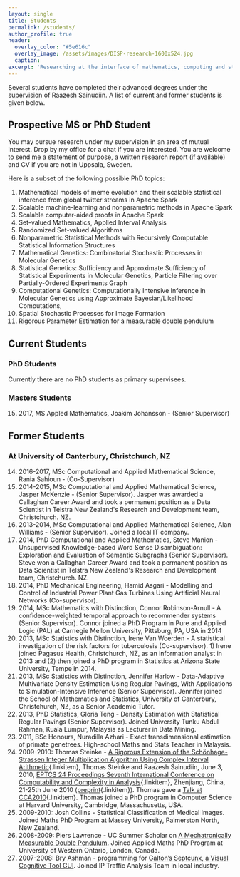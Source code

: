 ```yaml
---
layout: single
title: Students
permalink: /students/
author_profile: true
header:
  overlay_color: "#5e616c"
  overlay_image: /assets/images/DISP-research-1600x524.jpg
  caption: 
excerpt: 'Researching at the interface of mathematics, computing and statistics.<br /><br /><br />'
---
```


Several students have completed their advanced degrees under the supervision of Raazesh Sainudiin. 
A list of current and former students is given below.


Prospective MS or PhD Student
------------------------------

You may pursue research under my supervision in an area of mutual
interest. Drop by my office for a chat if you are interested. You are
welcome to send me a statement of purpose, a written research report (if
available) and CV if you are not in Uppsala, Sweden.

Here is a subset of the following possible PhD topics:

1. Mathematical models of meme evolution and their scalable statistical
    inference from global twitter streams in Apache Spark
2. Scalable machine-learning and nonparametric methods in Apache Spark
3. Scalable computer-aided proofs in Apache Spark
4. Set-valued Mathematics, Applied Interval Analysis
5. Randomized Set-valued Algorithms
6. Nonparametric Statistical Methods with Recursively Computable
   Statistical Information Structures
7. Mathematical Genetics: Combinatorial Stochastic Processes in
    Molecular Genetics
8. Statistical Genetics: Sufficiency and Approximate Sufficiency of
   Statistical Experiments in Molecular Genetics, Particle Filtering
   over Partially-Ordered Experiments Graph
9. Computational Genetics: Computationally Intensive Inference in
   Molecular Genetics using Approximate Bayesian/Likelihood
   Computations,
10. Spatial Stochastic Processes for Image Formation
11. Rigorous Parameter Estimation for a measurable double pendulum


Current Students
----------------

### PhD Students

Currently there are no PhD students as primary supervisees.

### Masters Students

15. 2017, MS Appled Mathematics, Joakim Johansson - (Senior Supervisor)


Former Students 
---------------

### At University of Canterbury, Christchurch, NZ

14.  2016-2017, MSc Computational and Applied Mathematical Science, Rania
    Sahioun - (Co-Supervisor)
13.  2014-2015, MSc Computational and Applied Mathematical Science,
    Jasper McKenzie - (Senior Supervisor). Jasper was awarded a
    Callaghan Career Award and took a permanent position as a Data
    Scientist in Telstra New Zealand's Research and Development
    team, Christchurch. NZ.
12.  2013-2014, MSc Computational and Applied Mathematical Science, Alan
    Williams - (Senior Supervisor). Joined a local IT company.
11.  2014, PhD Computational and Applied Mathematics, Steve Manion - 
    Unsupervised Knowledge-based Word
    Sense Disambiguation: Exploration and Evaluation of Semantic
    Subgraphs (Senior Supervisor). Steve won a Callaghan Career Award
    and took a permanent position as Data Scientist in Telstra New Zealand's
    Research and Development team, Christchurch. NZ.
10.  2014, PhD Mechanical Engineering, Hamid Asgari - Modelling and
    Control of Industrial Power Plant Gas Turbines Using Artificial
    Neural Networks (Co-supervisor).
09.  2014, MSc Mathematics with Distinction, Connor Robinson-Arnull - A
    confidence-weighted temporal approach to recommender systems
    (Senior Supervisor). Connor joined a PhD Program in Pure and Applied
    Logic (PAL) at Carnegie Mellon University, Pittsburg, PA, USA in
    2014
08.  2013, MSc Statistics with Distinction, Irene Van Woerden - A
    statistical investigation of the risk factors for
    tuberculosis (Co-supervisor). 1) Irene joined Pagasus Health,
    Christchurch, NZ, as an information analyst in 2013 and (2) then
    joined a PhD program in Statistics at Arizona State University,
    Tempe in 2014.
07.  2013, MSc Statistics with Distinction, Jennifer Harlow -
    Data-Adaptive Multivariate Density Estimation Using Regular Pavings,
    With Applications to Simulation-Intensive Inference
    (Senior Supervisor). Jennifer joined the School of Mathematics and
    Statistics, University of Canterbury, Christchurch, NZ, as a Senior
    Academic Tutor.
06.  2013, PhD Statistics, Gloria Teng - Density Estimation with
    Statistical Regular Pavings (Senior Supervisor). Joined University
    Tunku Abdul Rahman, Kuala Lumpur, Malaysia as Lecturer in
    Data Mining.
05.  2011, BSc Honours, Nuradilla Azhari - Exact transdimensional
    estimation of primate genetrees. High-school Maths and Stats Teacher
    in Malaysis.
04. 2009-2010: Thomas Steinke - [A Rigorous Extension of the
    Schönhage-Strassen Integer Multiplication Algorithm Using Complex
    Interval Arithmetic](http://arxiv.org/abs/1006.0405v1){.linkitem},
    Thomas Steinke and Raazesh Sainudiin, June 3, 2010, [EPTCS 24
    Proceedings Seventh International Conference on Computability and
    Complexity in Analysis](http://arxiv.org/html/1006.0551){.linkitem},
    Zhenjiang, China, 21-25th June 2010
    ([preprint](http://lamastex.org/preprints/ComplexIntMulCCA2010.pdf){.linkitem}).
    Thomas gave a [Talk at
    CCA2010](http://lamastex.org/talks/SteinkeSainudiinCCA2010Slides.pdf){.linkitem}.
    Thomas joined a PhD program in Computer Science at Harvard
    University, Cambridge, Massachusetts, USA.
03. 2009-2010: Josh Collins - Statistical Classification of
    Medical Images. Joined Maths PhD Program at Massey University,
    Palmerston North, New Zealand.
02. 2008-2009: Piers Lawrence - UC Summer Scholar on [A Mechatronically
    Measurable Double
    Pendulum](http://lamaste.org/lmse/double-pendulum/). Joined Applied
    Maths PhD Program at University of Western Ontario, London, Canada.
01. 2007-2008: Bry Ashman - programming for [Galton’s Septcunx, a Visual
    Cognitive Tool GUI](http://lamaste.org/lmse/quinseptcunx/). Joined
    IP Traffic Analysis Team in local industry.


